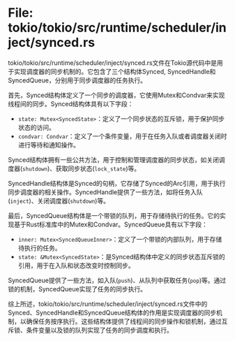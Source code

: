 # File: tokio/tokio/src/runtime/scheduler/inject/synced.rs

tokio/tokio/src/runtime/scheduler/inject/synced.rs文件在Tokio源代码中是用于实现调度器的同步机制的。它包含了三个结构体Synced, SyncedHandle和SyncedQueue，分别用于同步调度器的任务执行。

首先，Synced结构体定义了一个同步的调度器，它使用Mutex和Condvar来实现线程间的同步。Synced结构体具有以下字段：

- `state: Mutex<SyncedState>`：定义了一个同步状态的互斥锁，用于保护同步状态的访问。
- `condvar: Condvar`：定义了一个条件变量，用于在任务入队或者调度器关闭时进行等待和通知操作。

Synced结构体拥有一些公共方法，用于控制和管理调度器的同步状态，如关闭调度器(`shutdown`)、获取同步状态(`lock_state`)等。

SyncedHandle结构体是Synced的句柄，它存储了Synced的Arc引用，用于执行同步调度器的相关操作。SyncedHandle提供了一些方法，如将任务入队(`inject`)、关闭调度器(`shutdown`)等。

最后，SyncedQueue结构体是一个带锁的队列，用于存储待执行的任务。它的实现基于Rust标准库中的Mutex和Condvar。SyncedQueue具有以下字段：

- `inner: Mutex<SyncedQueueInner>`：定义了一个带锁的内部队列，用于存储待执行的任务。
- `state: &Mutex<SyncedState>`：是Synced结构体中定义的同步状态互斥锁的引用，用于在入队和状态改变时控制同步。

SyncedQueue提供了一些方法，如入队(`push`)、从队列中获取任务(`pop`)等。通过锁的机制，SyncedQueue实现了任务的同步执行。

综上所述，tokio/tokio/src/runtime/scheduler/inject/synced.rs文件中的Synced、SyncedHandle和SyncedQueue结构体的作用是实现调度器的同步机制，以确保任务按序执行。这些结构体提供了线程间的同步操作和锁机制，通过互斥锁、条件变量以及锁的队列实现了任务的同步调度和执行。

